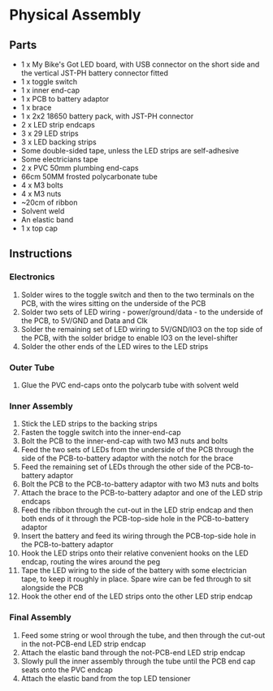 # Physical Assembly

## Parts

* 1 x My Bike's Got LED board, with USB connector on the short side and the vertical JST-PH battery connector fitted
* 1 x toggle switch
* 1 x inner end-cap
* 1 x PCB to battery adaptor
* 1 x brace
* 1 x 2x2 18650 battery pack, with JST-PH connector
* 2 x LED strip endcaps
* 3 x 29 LED strips
* 3 x LED backing strips
* Some double-sided tape, unless the LED strips are self-adhesive
* Some electricians tape
* 2 x PVC 50mm plumbing end-caps
* 66cm 50MM frosted polycarbonate tube
* 4 x M3 bolts
* 4 x M3 nuts
* ~20cm of ribbon
* Solvent weld
* An elastic band
* 1 x top cap

## Instructions

### Electronics

1. Solder wires to the toggle switch and then to the two terminals on the PCB, with the wires sitting on the underside of the PCB
1. Solder two sets of LED wiring - power/ground/data - to the underside of the PCB, to 5V/GND and Data and Clk
1. Solder the remaining set of LED wiring to 5V/GND/IO3 on the top side of the PCB, with the solder bridge to enable IO3 on the level-shifter
1. Solder the other ends of the LED wires to the LED strips

### Outer Tube

1. Glue the PVC end-caps onto the polycarb tube with solvent weld

### Inner Assembly

1. Stick the LED strips to the backing strips
1. Fasten the toggle switch into the inner-end-cap
1. Bolt the PCB to the inner-end-cap with two M3 nuts and bolts
1. Feed the two sets of LEDs from the underside of the PCB through the side of the PCB-to-battery adaptor with the notch for the brace
1. Feed the remaining set of LEDs through the other side of the PCB-to-battery adaptor
1. Bolt the PCB to the PCB-to-battery adaptor with two M3 nuts and bolts
1. Attach the brace to the PCB-to-battery adaptor and one of the LED strip endcaps
1. Feed the ribbon through the cut-out in the LED strip endcap and then both ends of it through the PCB-top-side hole in the PCB-to-battery adaptor
1. Insert the battery and feed its wiring through the PCB-top-side hole in the PCB-to-battery adaptor
1. Hook the LED strips onto their relative convenient hooks on the LED endcap, routing the wires around the peg
1. Tape the LED wiring to the side of the battery with some electrician tape, to keep it roughly in place.  Spare wire can be fed through to sit alongside the PCB
1. Hook the other end of the LED strips onto the other LED strip endcap

### Final Assembly

1. Feed some string or wool through the tube, and then through the cut-out in the not-PCB-end LED strip endcap
1. Attach the elastic band through the not-PCB-end LED strip endcap
1. Slowly pull the inner assembly through the tube until the PCB end cap seats onto the PVC endcap
1. Attach the elastic band from the top LED tensioner


